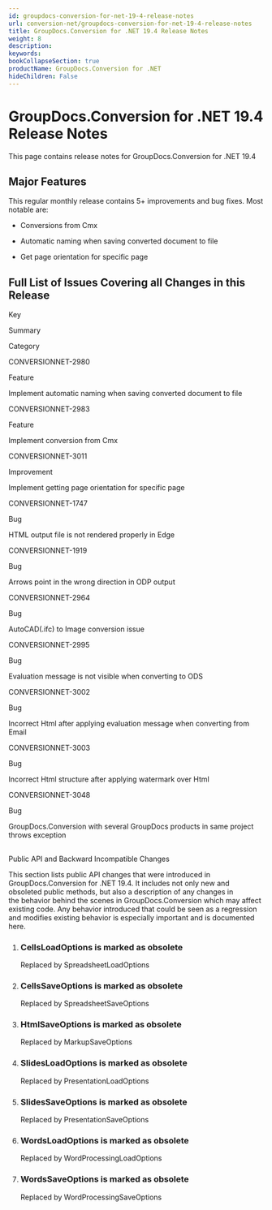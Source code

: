 ```yaml
---
id: groupdocs-conversion-for-net-19-4-release-notes
url: conversion-net/groupdocs-conversion-for-net-19-4-release-notes
title: GroupDocs.Conversion for .NET 19.4 Release Notes
weight: 8
description: 
keywords: 
bookCollapseSection: true
productName: GroupDocs.Conversion for .NET
hideChildren: False
---
```


# GroupDocs.Conversion for .NET 19.4 Release Notes

This page contains release notes for GroupDocs.Conversion for .NET 19.4

## Major Features

This regular monthly release contains 5+ improvements and bug fixes. Most notable are: 

*   Conversions from Cmx
    
*   Automatic naming when saving converted document to file
*   Get page orientation for specific page

## Full List of Issues Covering all Changes in this Release

Key

Summary

Category

CONVERSIONNET-2980

Feature

Implement automatic naming when saving converted document to file

CONVERSIONNET-2983

Feature

Implement conversion from Cmx

CONVERSIONNET-3011

Improvement

Implement getting page orientation for specific page

CONVERSIONNET-1747

Bug

HTML output file is not rendered properly in Edge

CONVERSIONNET-1919

Bug

Arrows point in the wrong direction in ODP output

CONVERSIONNET-2964

Bug

AutoCAD(.ifc) to Image conversion issue

CONVERSIONNET-2995

Bug

Evaluation message is not visible when converting to ODS

CONVERSIONNET-3002

Bug

Incorrect Html after applying evaluation message when converting from Email

CONVERSIONNET-3003

Bug

Incorrect Html structure after applying watermark over Html

CONVERSIONNET-3048

Bug

GroupDocs.Conversion with several GroupDocs products in same project throws exception

##   
Public API and Backward Incompatible Changes

This section lists public API changes that were introduced in GroupDocs.Conversion for .NET 19.4. It includes not only new and obsoleted public methods, but also a description of any changes in the behavior behind the scenes in GroupDocs.Conversion which may affect existing code. Any behavior introduced that could be seen as a regression and modifies existing behavior is especially important and is documented here.

1.  ### CellsLoadOptions is marked as obsolete
    
    Replaced by SpreadsheetLoadOptions
2.  ### CellsSaveOptions is marked as obsolete
    
    Replaced by SpreadsheetSaveOptions
3.  ### HtmlSaveOptions is marked as obsolete
    
    Replaced by MarkupSaveOptions
4.  ### SlidesLoadOptions is marked as obsolete
    
    Replaced by PresentationLoadOptions
5.  ### SlidesSaveOptions is marked as obsolete
    
    Replaced by PresentationSaveOptions
6.  ### WordsLoadOptions is marked as obsolete
    
    Replaced by WordProcessingLoadOptions
    
7.  ### WordsSaveOptions is marked as obsolete
    
    Replaced by WordProcessingSaveOptions
